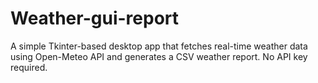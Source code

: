 # Weather-gui-report
A simple Tkinter-based desktop app that fetches real-time weather data using Open-Meteo API and generates a CSV weather report. No API key required.
